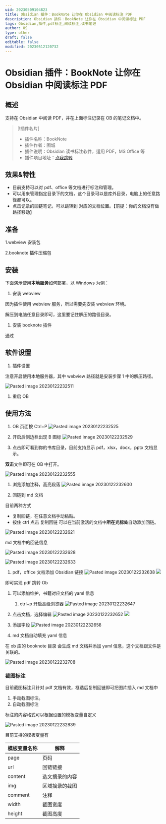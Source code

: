 ```yaml
---
uid: 20230509104823
title: Obsidian 插件：BookNote 让你在 Obsidian 中阅读标注 PDF
description: Obsidian 插件：BookNote 让你在 Obsidian 中阅读标注 PDF
tags: Obsidian,插件,pdf标注,阅读标注,读书笔记
author: OS
type: other
draft: false
editable: false
modified: 20230512120732
---
```


# Obsidian 插件：BookNote 让你在 Obsidian 中阅读标注 PDF

## 概述

支持在 Obsidian 中阅读 PDF，并在上面标注记录在 OB 的笔记文档中。

>[!插件名片]
>- 插件名称：BookNote
>- 插件作者：围城
>- 插件说明：Obsidian 读书标注软件，适用 PDF，MS Office 等
>- 插件项目地址：[点我跳转]()

## 效果&特性

- 目前支持可以对 pdf、office 等文档进行标注和管理。
- 可以用来管理指定目录下的文档，这个目录可以是库外目录，电脑上的任意路径都可以。
- 点击记录的回链笔记，可以跳转到 对应的文档位置。【前提：你的文档没有做路径移动】

## 准备

1.webview 安装包

2.booknote 插件压缩包

## 安装

下面演示使用**本地服务**如何部署，以 Windows 为例：

1. 安装 webview

因为插件使用 webview 服务，所以需要先安装 webview 环境。

解压到电脑任意目录即可，这里要记住解压的路径目录。

1. 安装 booknote 插件

通过

## 软件设置

1. 插件设置

注意开启使用本地服务器，其中 webview 路径就是安装步骤 1 中的解压路径。

![Pasted image 20230122232511](https://cdn.pkmer.cn/images/e37b4a5143089ca063d491769f9afd36_MD5.png!pkmer)

1. 重启 OB

## 使用方法

1. OB 页面按 Ctrl+P
![Pasted image 20230122232525](https://cdn.pkmer.cn/images/23ac31100fc97e6574269fcf10d05fb3_MD5.png!pkmer)

2. 开启后侧边栏出现 B 图标
![Pasted image 20230122232529](https://cdn.pkmer.cn/images/0b471490bc6f2596dccc56e39f29efa0_MD5.png!pkmer)


3. 点击即可看到你的书库目录，目前支持显示 pdf，xlsx，docx，pptx 文档显示。

**双击**文件即可在 OB 中打开。

![Pasted image 20230122232555](https://cdn.pkmer.cn/images/a5baae18381c480d57d5c66f4b8f302a_MD5.png!pkmer)

1. 浏览添加注释，高亮段落
![Pasted image 20230122232600](https://cdn.pkmer.cn/images/af09733e3b7834b89ee54563cb4d9787_MD5.png!pkmer)

2. 回链到 md 文档

目前两种方式

- 复制回链，在任意文档手动粘贴。
- 按住 ctrl 点击 复制回链 可以在当前激活的文档中**所在光标处**自动添加回链。

![Pasted image 20230122232621](https://cdn.pkmer.cn/images/75596842f49a9e9bda5b41d1170078ce_MD5.png!pkmer)

md 文档中的回链信息

![Pasted image 20230122232628](https://cdn.pkmer.cn/images/53991662833e81b55d082e03f6ed0c41_MD5.png!pkmer)

![Pasted image 20230122232633](https://cdn.pkmer.cn/images/a295dcf9fab4ca305794b8dc70aaef9e_MD5.png!pkmer)

1. pdf，office 文档添加 Obsidian 链接
![Pasted image 20230122232638](https://cdn.pkmer.cn/images/82c7900a82ea217cdf3497676498ec5c_MD5.png!pkmer)
![](https://kknwfe6755.feishu.cn/space/api/box/stream/download/asynccode/?code=MDljZTIwOWQ2MzE5MjA3ZjI2YTI5NDNiNWY5NDZmMWZfVHo1Z2tjVkQ3aUJjSGNHTkh5TWVtamxpUEtYYVBnVnFfVG9rZW46Ym94Y25wU0xiRmhPblEyQW8zaXlSQ1gxelFoXzE2NzQ0MDEwNDc6MTY3NDQwNDY0N19WNA)

即可实现 pdf 跳转 Ob

1. 可以添加维护，书籍对应文档的 yaml 信息
    1. ctrl+p 开启高级浏览器
![Pasted image 20230122232647](https://cdn.pkmer.cn/images/1231d8b4b76bcf36dc4f0774bce24933_MD5.png!pkmer)

2. 点击文档，选择编辑
![Pasted image 20230122232652](https://cdn.pkmer.cn/images/cc3c8a317d229b9d6cd80e58c7fd828a_MD5.png!pkmer)
![](https://kknwfe6755.feishu.cn/space/api/box/stream/download/asynccode/?code=YjRiNzAyZmY0ZGE0YmUyYjM2OTczYmY0ODc1MjczYWVfUXpCc2hRVkFXVGh4bGY3RWd6bXE1MEtlcHJ4eGkxUElfVG9rZW46Ym94Y25HUnlxcm54S1ZTSEpXS0UxalphaE1kXzE2NzQ0MDEwNDc6MTY3NDQwNDY0N19WNA)

3. 添加字段
![Pasted image 20230122232658](https://cdn.pkmer.cn/images/c6958ce45a77aa9b4b77c62618ecf2b3_MD5.png!pkmer)

4. md 文档自动填充 yaml 信息

在 ob 库的 booknote 目录 会生成 md 文档并添加 yaml 信息，这个文档跟文件是关联的。

![Pasted image 20230122232708](https://cdn.pkmer.cn/images/63796daeb61ecf4c96eb186059ac9db6_MD5.png!pkmer)

### 截图标注

目前截图标注只针对 pdf 文档有效，框选后复制回链即可把图片插入 md 文档中

1. 手动截图标注。
2. 自动截图标注

标注的内容格式可以根据设置的模板变量自定义

![Pasted image 20230122232839](https://cdn.pkmer.cn/images/c0789f3c879f3c5a2dee0ae4436b8e28_MD5.png!pkmer)

目前支持的模板变量有

| 模板变量名称  | 解释      |
|---------|---------|
| page    | 页码      |
| url     | 回链链接    |
| content | 选文摘录的内容 |
| img     | 区域摘录的截图 |
| comment | 注释      |
| width   | 截图宽度    |
| height  | 截图高度    |
